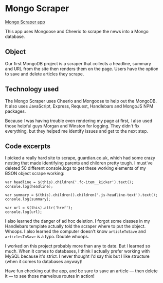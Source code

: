 # Mongo Scraper
[Mongo Scraper app](hhttps://immense-depths-69377.herokuapp.com/)

This app uses Mongoose and Cheerio to scrape the news into a Mongo database.

## Object

Our first MongoDB project is a scraper that collects a headline, summary and URL from the site then renders them on the page. Users have the option to save and delete articles they scrape. 

## Technology used

The Mongo Scraper uses Cheerio and Mongoose to help out the MongoDB. It also uses JavaScript, Express, Request, Handlebars and MongoJS NPM packages.

Because I was having trouble even rendering my page at first, I also used those helpful guys Morgan and Winston for logging. They didn't fix everything, but they helped me identify issues and get to the next step. 

## Code excerpts

I picked a really hard site to scrape, guardian.co.uk, which had some crazy nesting that made identifying parents and children pretty tough. I must've deleted 50 different console.logs to get these working elements of my BSON object scrape working:

```$('a.fc-item__link').each(function (i, element) {
var headline = $(this).children('.fc-item__kicker').text();
console.log(headline); 

var summary = $(this).children().children('.js-headline-text').text();
console.log(summary); 

var url = $(this).attr('href');
console.log(url);
```
I also learned the danger of ad hoc deletion. I forgot some classes in my Handlebars template actually told the scraper where to put the object. Whoops. I also learned the computer doesn't know  ```articleToSave``` and ```articlesToSave``` is a typo. Double whoops.

I worked on this project probably more than any to date. But I learned so much. When it comes to databases, I think I actually prefer working with MySQL because it's strict. I never thought I'd say this but I like structure (when it comes to databases anyway)!

Have fun checking out the app, and be sure to save an article &mdash; then delete it &mdash; to see those marvelous routes in action!
